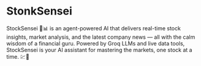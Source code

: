 # StonkSensei
StockSensei 🧘📊 is an agent-powered AI that delivers real-time stock insights, market analysis, and the latest company news — all with the calm wisdom of a financial guru. Powered by Groq LLMs and live data tools, StockSensei is your AI assistant for mastering the markets, one stock at a time. 💹🧠
